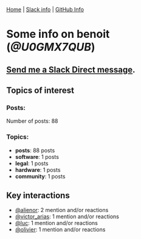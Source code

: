 [Home](https://kelu124.github.io/echommunity/) | [Slack info](https://kelu124.github.io/echommunity/) | [GitHub Info](https://kelu124.github.io/echommunity/github.html)

# Some info on __benoit__ (_@U0GMX7QUB_)


## [Send me a Slack Direct message](https://echopen.slack.com/messages/@benoit/).

## Topics of interest

### Posts: 

Number of posts: 88

### Topics:

* __posts__: 88 posts
* __software__: 1 posts
* __legal__: 1 posts
* __hardware__: 1 posts
* __community__: 1 posts

## Key interactions 

* [@alienor](./U1N5Q9334.md): 2 mention and/or reactions
* [@victor_arias](./U32FZ0QLX.md): 1 mention and/or reactions
* [@luc](./U0AAL4W13.md): 1 mention and/or reactions
* [@olivier](./U04DFTZ7D.md): 1 mention and/or reactions
